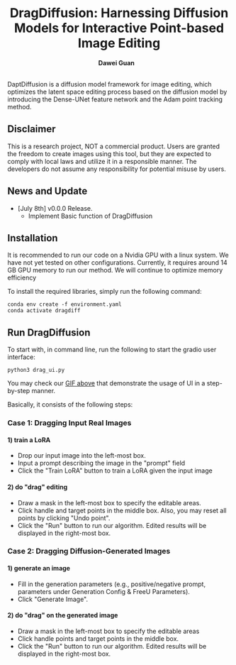 <p align="center">
  <h1 align="center">DragDiffusion: Harnessing Diffusion Models for Interactive Point-based Image Editing</h1>
  <p align="center">
    <strong>Dawei Guan</strong>
    &nbsp;&nbsp;
  </p>
  <br>
DaptDiffusion is a diffusion model framework for image editing, which optimizes the latent space editing process based on the diffusion model by introducing the Dense-UNet feature network and the Adam point tracking method. 


## Disclaimer
This is a research project, NOT a commercial product. Users are granted the freedom to create images using this tool, but they are expected to comply with local laws and utilize it in a responsible manner. The developers do not assume any responsibility for potential misuse by users.

## News and Update
* [July 8th] v0.0.0 Release.
  * Implement Basic function of DragDiffusion

## Installation

It is recommended to run our code on a Nvidia GPU with a linux system. We have not yet tested on other configurations. Currently, it requires around 14 GB GPU memory to run our method. We will continue to optimize memory efficiency

To install the required libraries, simply run the following command:
```
conda env create -f environment.yaml
conda activate dragdiff
```

## Run DragDiffusion
To start with, in command line, run the following to start the gradio user interface:
```
python3 drag_ui.py
```

You may check our [GIF above](https://github.com/Yujun-Shi/DragDiffusion/blob/main/release-doc/asset/github_video.gif) that demonstrate the usage of UI in a step-by-step manner.

Basically, it consists of the following steps:

### Case 1: Dragging Input Real Images
#### 1) train a LoRA
* Drop our input image into the left-most box.
* Input a prompt describing the image in the "prompt" field
* Click the "Train LoRA" button to train a LoRA given the input image

#### 2) do "drag" editing
* Draw a mask in the left-most box to specify the editable areas.
* Click handle and target points in the middle box. Also, you may reset all points by clicking "Undo point".
* Click the "Run" button to run our algorithm. Edited results will be displayed in the right-most box.

### Case 2: Dragging Diffusion-Generated Images
#### 1) generate an image
* Fill in the generation parameters (e.g., positive/negative prompt, parameters under Generation Config & FreeU Parameters).
* Click "Generate Image".

#### 2) do "drag" on the generated image
* Draw a mask in the left-most box to specify the editable areas
* Click handle points and target points in the middle box.
* Click the "Run" button to run our algorithm. Edited results will be displayed in the right-most box.


<!---
## Explanation for parameters in the user interface:
#### General Parameters
|Parameter|Explanation|
|-----|------|
|prompt|The prompt describing the user input image (This will be used to train the LoRA and conduct "drag" editing).|
|lora_path|The directory where the trained LoRA will be saved.|


#### Algorithm Parameters
These parameters are collapsed by default as we normally do not have to tune them. Here are the explanations:
* Base Model Config

|Parameter|Explanation|
|-----|------|
|Diffusion Model Path|The path to the diffusion models. By default we are using "runwayml/stable-diffusion-v1-5". We will add support for more models in the future.|
|VAE Choice|The Choice of VAE. Now there are two choices, one is "default", which will use the original VAE. Another choice is "stabilityai/sd-vae-ft-mse", which can improve results on images with human eyes and faces (see [explanation](https://stable-diffusion-art.com/how-to-use-vae/))|

* Drag Parameters

|Parameter|Explanation|
|-----|------|
|n_pix_step|Maximum number of steps of motion supervision. **Increase this if handle points have not been "dragged" to desired position.**|
|lam|The regularization coefficient controlling unmasked region stays unchanged. Increase this value if the unmasked region has changed more than what was desired (do not have to tune in most cases).|
|n_actual_inference_step|Number of DDIM inversion steps performed (do not have to tune in most cases).|

* LoRA Parameters

|Parameter|Explanation|
|-----|------|
|LoRA training steps|Number of LoRA training steps (do not have to tune in most cases).|
|LoRA learning rate|Learning rate of LoRA (do not have to tune in most cases)|
|LoRA rank|Rank of the LoRA (do not have to tune in most cases).|

--->
